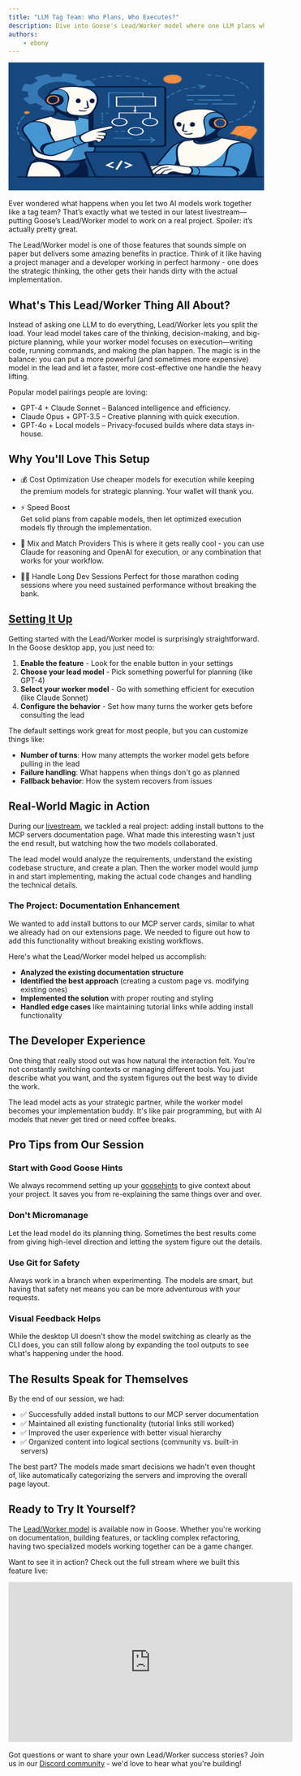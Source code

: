 ```yaml
---
title: "LLM Tag Team: Who Plans, Who Executes?"
description: Dive into Goose's Lead/Worker model where one LLM plans while another executes - a game-changing approach to AI collaboration that can save costs and boost efficiency.
authors: 
    - ebony
---
```


![blog cover](header-image.png)

Ever wondered what happens when you let two AI models work together like a tag team? That’s exactly what we tested in our latest livestream—putting Goose’s Lead/Worker model to work on a real project. Spoiler: it’s actually pretty great.

The Lead/Worker model is one of those features that sounds simple on paper but delivers some amazing benefits in practice. Think of it like having a project manager and a developer working in perfect harmony - one does the strategic thinking, the other gets their hands dirty with the actual implementation.

<!-- truncate -->

## What's This Lead/Worker Thing All About?

Instead of asking one LLM to do everything, Lead/Worker lets you split the load. Your lead model takes care of the thinking, decision-making, and big-picture planning, while your worker model focuses on execution—writing code, running commands, and making the plan happen. The magic is in the balance: you can put a more powerful (and sometimes more expensive) model in the lead and let a faster, more cost-effective one handle the heavy lifting.

Popular model pairings people are loving:

  - GPT-4 + Claude Sonnet – Balanced intelligence and efficiency.
  - Claude Opus + GPT-3.5 – Creative planning with quick execution.
  - GPT-4o + Local models – Privacy-focused builds where data stays in-house.

## Why You'll Love This Setup

- 💰 Cost Optimization
Use cheaper models for execution while keeping the premium models for strategic planning. Your wallet will thank you.

- ⚡ Speed Boost  
Get solid plans from capable models, then let optimized execution models fly through the implementation.

- 🔄 Mix and Match Providers
This is where it gets really cool - you can use Claude for reasoning and OpenAI for execution, or any combination that works for your workflow.

- 🏃‍♂️ Handle Long Dev Sessions
Perfect for those marathon coding sessions where you need sustained performance without breaking the bank.

## [Setting It Up](/docs/tutorials/lead-worker#configuration)

Getting started with the Lead/Worker model is surprisingly straightforward. In the Goose desktop app, you just need to:

1. **Enable the feature** - Look for the enable button in your settings
2. **Choose your lead model** - Pick something powerful for planning (like GPT-4)
3. **Select your worker model** - Go with something efficient for execution (like Claude Sonnet)
4. **Configure the behavior** - Set how many turns the worker gets before consulting the lead

The default settings work great for most people, but you can customize things like:
- **Number of turns**: How many attempts the worker model gets before pulling in the lead
- **Failure handling**: What happens when things don't go as planned
- **Fallback behavior**: How the system recovers from issues

## Real-World Magic in Action

During our [livestream](https://www.youtube.com/embed/IbBDBv9Chvg), we tackled a real project: adding install buttons to the MCP servers documentation page. What made this interesting wasn't just the end result, but watching how the two models collaborated.

The lead model would analyze the requirements, understand the existing codebase structure, and create a plan. Then the worker model would jump in and start implementing, making the actual code changes and handling the technical details.

### The Project: Documentation Enhancement

We wanted to add install buttons to our MCP server cards, similar to what we already had on our extensions page. We needed to figure out how to add this functionality without breaking existing workflows.

Here's what the Lead/Worker model helped us accomplish:
- **Analyzed the existing documentation structure**
- **Identified the best approach** (creating a custom page vs. modifying existing ones)
- **Implemented the solution** with proper routing and styling
- **Handled edge cases** like maintaining tutorial links while adding install functionality

## The Developer Experience

One thing that really stood out was how natural the interaction felt. You're not constantly switching contexts or managing different tools. You just describe what you want, and the system figures out the best way to divide the work.

The lead model acts as your strategic partner, while the worker model becomes your implementation buddy. It's like pair programming, but with AI models that never get tired or need coffee breaks.

## Pro Tips from Our Session

### Start with Good Goose Hints
We always recommend setting up your [goosehints](/docs/guides/using-goosehints) to give context about your project. It saves you from re-explaining the same things over and over.

### Don't Micromanage
Let the lead model do its planning thing. Sometimes the best results come from giving high-level direction and letting the system figure out the details.

### Use Git for Safety
Always work in a branch when experimenting. The models are smart, but having that safety net means you can be more adventurous with your requests.

### Visual Feedback Helps
While the desktop UI doesn't show the model switching as clearly as the CLI does, you can still follow along by expanding the tool outputs to see what's happening under the hood.

## The Results Speak for Themselves

By the end of our session, we had:
- ✅ Successfully added install buttons to our MCP server documentation
- ✅ Maintained all existing functionality (tutorial links still worked)
- ✅ Improved the user experience with better visual hierarchy
- ✅ Organized content into logical sections (community vs. built-in servers)

The best part? The models made smart decisions we hadn't even thought of, like automatically categorizing the servers and improving the overall page layout.

## Ready to Try It Yourself?

The [Lead/Worker model](/docs/tutorials/lead-worker) is available now in Goose. Whether you're working on documentation, building features, or tackling complex refactoring, having two specialized models working together can be a game changer.

Want to see it in action? Check out the full stream where we built this feature live:

<iframe class="aspect-ratio" width="560" height="315" src="https://www.youtube.com/embed/IbBDBv9Chvg" title="LLM Tag Team: Who Plans, Who Executes?" frameborder="0" allow="accelerometer; autoplay; clipboard-write; encrypted-media; gyroscope; picture-in-picture" allowfullscreen></iframe>

Got questions or want to share your own Lead/Worker success stories? Join us in our [Discord community](https://discord.gg/block-opensource) - we'd love to hear what you're building!


<head>
  <meta property="og:title" content="LLM Tag Team: Who Plans, Who Executes?" />
  <meta property="og:type" content="article" />
  <meta property="og:url" content="https://block.github.io/goose/blog/2025/08/11/llm-tag-team-lead-worker-model" />
  <meta property="og:description" content="Dive into Goose's Lead/Worker model where one LLM plans while another executes - a game-changing approach to AI collaboration that can save costs and boost efficiency." />
  <meta property="og:image" content="https://block.github.io/goose/assets/images/header-image-bed3ed59a52ea231c1da0707b9b6d287.png" />
  <meta name="twitter:card" content="summary_large_image" />
  <meta property="twitter:domain" content="block.github.io/goose" />
  <meta name="twitter:title" content="LLM Tag Team: Who Plans, Who Executes?" />
  <meta name="twitter:description" content="Dive into Goose's Lead/Worker model where one LLM plans while another executes - a game-changing approach to AI collaboration that can save costs and boost efficiency." />
  <meta name="twitter:image" content="https://block.github.io/goose/assets/images/header-image-bed3ed59a52ea231c1da0707b9b6d287.png" />
</head>